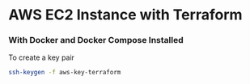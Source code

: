 # AWS EC2 Instance with Terraform

### With Docker and Docker Compose Installed


To create a key pair

```sh
ssh-keygen -f aws-key-terraform
```